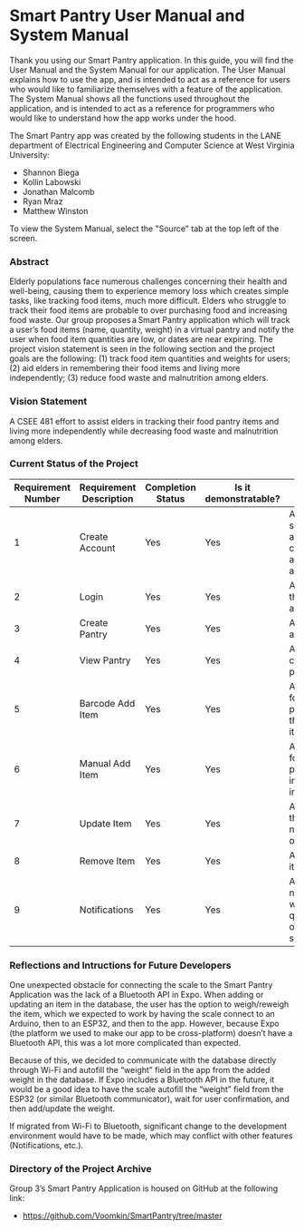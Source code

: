 # Smart Pantry User Manual and System Manual
Thank you using our Smart Pantry application. In this guide, you will find the User Manual and the System Manual for our application. The User Manual explains how to use the app, and is intended to act as a reference for users who would like to familiarize themselves with a feature of the application. The System Manual shows all the functions used throughout the application, and is intended to act as a reference for programmers who would like to understand how the app works under the hood.

The Smart Pantry app was created by the following students in the LANE department of Electrical Engineering and Computer Science at West Virginia University:
- Shannon Biega
- Kollin Labowski
- Jonathan Malcomb
- Ryan Mraz
- Matthew Winston

To view the System Manual, select the "Source" tab at the top left of the screen.

### Abstract
Elderly populations face numerous challenges concerning their health and well-being, causing them to experience memory loss which creates simple tasks, like tracking food items, much more difficult. Elders who struggle to track their food items are probable to over purchasing food and increasing food waste. Our group proposes a Smart Pantry application which will track a user’s food items (name, quantity, weight) in a virtual pantry and notify the user when food item quantities are low, or dates are near expiring. The project vision statement is seen in the following section and the project goals are the following: (1) track food item quantities and weights for users; (2) aid elders in remembering their food items and living more independently; (3) reduce food waste and malnutrition among elders. 


### Vision Statement
A CSEE 481 effort to assist elders in tracking their food pantry items and living more independently while decreasing food waste and malnutrition among elders.  

### Current Status of the Project
| Requirement Number | Requirement Description | Completion Status | Is it demonstratable? | Comment                                                                                                    |
|--------------------|-------------------------|-------------------|-----------------------|------------------------------------------------------------------------------------------------------------|
| 1                  | Create Account          | Yes               | Yes                   | A user can successfully create an account with their chosen credentials and can access account information |
| 2                  | Login                   | Yes               | Yes                   | A user can login to the Smart Pantry application                                                           |
| 3                  | Create Pantry           | Yes               | Yes                   | A user can to create a pantry                                                                              |
| 4                  | View Pantry             | Yes               | Yes                   | A user can view the contents of the pantry                                                                 |
| 5                  | Barcode Add Item        | Yes               | Yes                   | A user can add a food item to their pantry via scanning the barcode of the item                            |
| 6                  | Manual Add Item         | Yes               | Yes                   | A user can add a food item to their pantry by manually inputting the information                           |
| 7                  | Update Item             | Yes               | Yes                   | A user can modify the name/quantity/weight of a food item                                                  |
| 8                  | Remove Item             | Yes               | Yes                   | A user can remove an item from the pantry                                                                  |
| 9                  | Notifications           | Yes               | Yes                   | A user has a notification displayed when a food item's quantity/weight is low or if it is expiring soon    |


### Reflections and Intructions for Future Developers
One unexpected obstacle for connecting the scale to the Smart Pantry Application was the lack of a Bluetooth API in Expo. When adding or updating an item in the database, the user has the option to weigh/reweigh the item, which we expected to work by having the scale connect to an Arduino, then to an ESP32, and then to the app. However, because Expo (the platform we used to make our app to be cross-platform) doesn’t have a Bluetooth API, this was a lot more complicated than expected.  

Because of this, we decided to communicate with the database directly through Wi-Fi and autofill the “weight” field in the app from the added weight in the database. If Expo includes a Bluetooth API in the future, it would be a good idea to have the scale autofill the “weight” field from the ESP32 (or similar Bluetooth communicator), wait for user confirmation, and then add/update the weight. 

If migrated from Wi-Fi to Bluetooth, significant change to the development environment would have to be made, which may conflict with other features (Notifications, etc.). 

### Directory of the Project Archive

Group 3’s Smart Pantry Application is housed on GitHub at the following link:
- https://github.com/Voomkin/SmartPantry/tree/master 